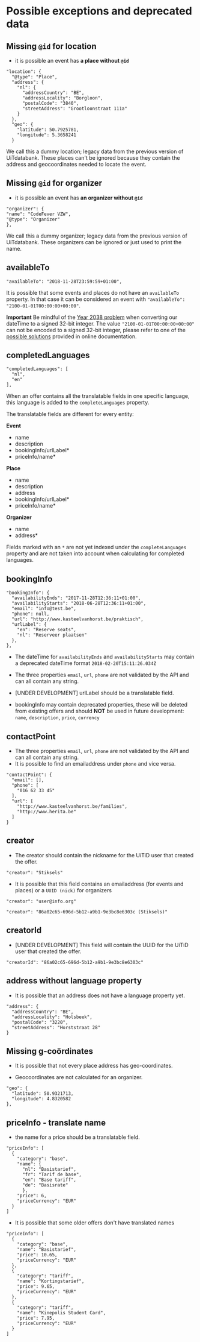 ---
---

# Possible exceptions and deprecated data

## Missing `@id` for location

* it is possible an event has **a place without `@id`**

```
"location": {
  "@type": "Place",
  "address": {
    "nl": {
      "addressCountry": "BE",
      "addressLocality": "Borgloon",
      "postalCode": "3840",
      "streetAddress": "Grootloonstraat 111a"
    }
  },
  "geo": {
    "latitude": 50.7925781,
    "longitude": 5.3658241
  }
```

We call this a dummy location; legacy data from the previous version of UiTdatabank. These places can't be ignored because they contain the address and geocoordinates needed to locate the event.


## Missing `@id` for organizer

* it is possible an event has **an organizer without `@id`**
```
"organizer": {
"name": "CodeFever VZW",
"@type": "Organizer"
},
```
We call this a dummy organizer; legacy data from the previous version of UiTdatabank. These organizers can be ignored or just used to print the name.

## availableTo

```
"availableTo": "2018-11-28T23:59:59+01:00",
```
It is possible that some events and places do not have an `availableTo` property. In that case it can be considered an event with `"availableTo": "2100-01-01T00:00:00+00:00"`.

**Important** Be mindful of the [Year 2038 problem](https://en.wikipedia.org/wiki/Year_2038_problem) when converting our dateTime to a signed 32-bit integer. The value `"2100-01-01T00:00:00+00:00"` can not be encoded to a signed 32-bit integer, please refer to one of the [possible solutions](https://en.wikipedia.org/wiki/Year_2038_problem#Possible_solutions) provided in online documentation.

## completedLanguages

```
"completedLanguages": [
  "nl",
  "en"
],
```
When an offer contains all the translatable fields in one specific language, this language is added to the `completeLanguages` property.

The translatable fields are different for every entity:

**Event**
* name
* description
* bookingInfo/urlLabel*
* priceInfo/name*


**Place**
* name
* description
* address
* bookingInfo/urlLabel*
* priceInfo/name*


**Organizer**
* name
* address*

Fields marked with an `*` are not yet indexed under the `completeLanguages` property and are not taken into account when calculating for completed languages.

## bookingInfo

```
"bookingInfo": {
  "availabilityEnds": "2017-11-28T12:36:11+01:00",
  "availabilityStarts": "2018-06-28T12:36:11+01:00",
  "email": "info@test.be",
  "phone": null,
  "url": "http://www.kasteelvanhorst.be/praktisch",
  "urlLabel": {
    "en": "Reserve seats",
    "nl": "Reserveer plaatsen"
  },
},
```

* The dateTime for `availabilityEnds` and `availabilityStarts` may contain a deprecated dateTime format `2018-02-20T15:11:26.034Z`

* The three properties `email`, `url`, `phone` are not validated by the API and can all contain any string.

* [UNDER DEVELOPMENT] urlLabel should be a translatable field.

* bookingInfo may contain deprecated properties, these will be deleted from existing offers and should **NOT** be used in future development: `name`, `description`, `price`, `currency`

## contactPoint

* The three properties `email`, `url`, `phone` are not validated by the API and can all contain any string.
* It is possible to find an emailaddress under `phone` and vice versa.

```
"contactPoint": {
  "email": [],
  "phone": [
    "016 62 33 45"
  ],
  "url": [
    "http://www.kasteelvanhorst.be/families",
    "http://www.herita.be"
  ]
}
```


## creator

* The creator should contain the nickname for the UiTiD user that created the offer.

```
"creator": "Stiksels"
```

* It is possible that this field contains an emailaddress (for events and places) or a `UUID (nick)` for organizers

```
"creator": "user@info.org"
```

```
"creator": "86a02c65-696d-5b12-a9b1-9e3bc8e6303c (Stiksels)"
```

## creatorId

* [UNDER DEVELOPMENT] This field will contain the UUID for the UiTiD user that created the offer.

```
"creatorId": "86a02c65-696d-5b12-a9b1-9e3bc8e6303c"
```

## address without language property

* It is possible that an address does not have a language property yet.

```
"address": {
  "addressCountry": "BE",
  "addressLocality": "Holsbeek",
  "postalCode": "3220",
  "streetAddress": "Horststraat 28"
}
  ```


## Missing g-coördinates

* It is possible that not every place address has geo-coordinates.

* Geocoordinates are not calculated for an organizer.

```
"geo": {
  "latitude": 50.9321713,
  "longitude": 4.8320582
},
```


## priceInfo - translate name

* the name for a price should be a translatable field.

```
"priceInfo": [
  {
    "category": "base",
    "name": {
      "nl": "Basistarief",
      "fr": "Tarif de base",
      "en": "Base tariff",
      "de": "Basisrate"
      },
    "price": 6,
    "priceCurrency": "EUR"
  }
]
```
* It is possible that some older offers don't have translated names

```
"priceInfo": [
  {
    "category": "base",
    "name": "Basistarief",
    "price": 10.65,
    "priceCurrency": "EUR"
  },
  {
    "category": "tariff",
    "name": "Kortingstarief",
    "price": 9.65,
    "priceCurrency": "EUR"
  },
  {
    "category": "tariff",
    "name": "Kinepolis Student Card",
    "price": 7.95,
    "priceCurrency": "EUR"
  }
]
```
